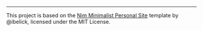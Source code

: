 ---
This project is based on the [Nim Minimalist Personal Site](https://github.com/ibelick/nim) template by @ibelick, licensed under the MIT License.
